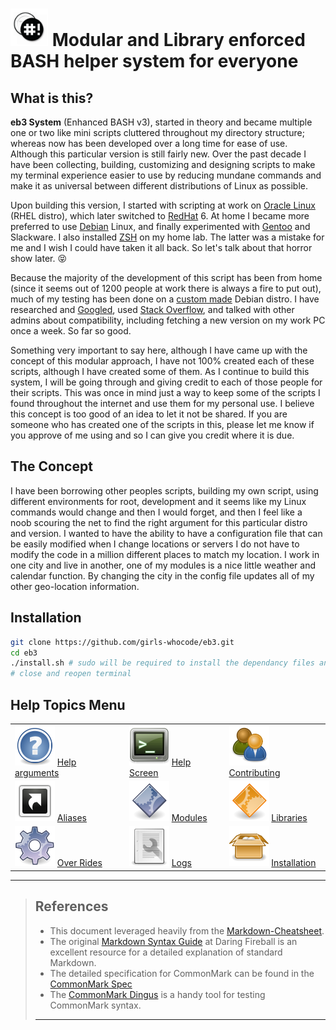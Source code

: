 # <img src="./documents/assets/icons/bash-icon-12.jpg" width="60" /> Modular and Library enforced BASH helper system for everyone

## What is this?

 **eb3 System** (Enhanced BASH v3), started in theory and became multiple one or two like mini scripts cluttered throughout my directory structure; whereas now has been developed over a long time for ease of use. Although this particular version is still fairly new. Over the past decade I have been collecting, building, customizing and designing scripts to make my terminal experience easier to use by reducing mundane commands and make it as universal between different distributions of Linux as possible.

Upon building this version, I started with scripting at work on [Oracle Linux](https://www.oracle.com/linux/) (RHEL distro), which later switched to [RedHat](https://www.redhat.com/) 6. At home I became more preferred to use [Debian](https://www.debian.org/) Linux, and finally experimented with [Gentoo](https://www.gentoo.org/) and Slackware. I also installed [ZSH](http://zsh.sourceforge.net/) on my home lab. The latter was a mistake for me and I wish I could have taken it all back. So let's talk about that horror show later. :stuck_out_tongue_closed_eyes:

Because the majority of the development of this script has been from home (since it seems out of 1200 people at work there is always a fire to put out), much of my testing has been done on a [custom made](http://www.linuxfromscratch.org/) Debian distro. I have researched and [Googled](https://www.google.com/), used [Stack Overflow](http://www.stackoverflow.com/), and talked with other admins about compatibility, including fetching a new version on my work PC once a week. So far so good.

Something very important to say here, although I have came up with the concept of this modular approach, I have not 100% created each of these scripts, although I have created some of them. As I continue to build this system, I will be going through and giving credit to each of those people for their scripts. This was once in mind just a way to keep some of the scripts I found throughout the internet and use them for my personal use. I believe this concept is too good of an idea to let it not be shared. If you are someone who has created one of the scripts in this, please let me know if you approve of me using and so I can give you credit where it is due.

## The Concept

I have been borrowing other peoples scripts, building my own script, using different environments for root, development and it seems like my Linux commands would change and then I would forget, and then I feel like a noob scouring the net to find the right argument for this particular distro and version. I wanted to have the ability to have a configuration file that can be easily modified when I change locations or servers I do not have to modify the code in a million different places to match my location. I work in one city and live in another, one of my modules is a nice little weather and calendar function. By changing the city in the config file updates all of my other geo-location information.

## Installation
```sh
git clone https://github.com/girls-whocode/eb3.git
cd eb3
./install.sh # sudo will be required to install the dependancy files and update the package list
# close and reopen terminal
```

## Help Topics Menu

|                                                                                                                                        |                                                                                                                                       |                                                                                                                                       |
| -------------------------------------------------------------------------------------------------------------------------------------- | ------------------------------------------------------------------------------------------------------------------------------------- | ------------------------------------------------------------------------------------------------------------------------------------- |
| [<img src="./documents/assets/icons/browser_help.png">](./documents/help-arguments.md) [Help arguments](./documents/help-arguments.md) | [<img src="./documents/assets/icons/terminal_utilities.png" />](./documents/help-screen.md) [Help Screen](./documents/help-screen.md) | [<img src="./documents/assets/icons/system_users.png">](./documents/contributing.md) [Contributing](./documents/contributing.md)      |
| [<img src="./documents/assets/icons/alias.png" />](./documents/aliases.md) [Aliases](./documents/aliases.md)                           | [<img src="./documents/assets/icons/application_executable.png" />](./documents/modules.md) [Modules](./documents/modules.md)         | [<img src="./documents/assets/icons/applications_other.png" />](./documents/libraries.md) [Libraries](./documents/libraries.md)       |
| [<img src="./documents/assets/icons/applications_system.png" />](./documents/over-rides.md) [Over Rides](./documents/over-rides.md)    | [<img src="./documents/assets/icons/document_properties.png" />](./documents/logs.md) [Logs](./documents/logs.md)                     | [<img src="./documents/assets/icons/generic_package.png" />](./documents/installation.md) [Installation](./documents/installation.md) |

* * *

> ## References
>
> -   This document leveraged heavily from the [Markdown-Cheatsheet](https://github.com/adam-p/markdown-here/wiki/Markdown-Cheatsheet).
> -   The original [Markdown Syntax Guide](https://daringfireball.net/projects/markdown/syntax) at Daring Fireball is an excellent resource for a detailed explanation of standard Markdown.
> -   The detailed specification for CommonMark can be found in the [CommonMark Spec](https://spec.commonmark.org/current/)
> -   The [CommonMark Dingus](http://try.commonmark.org) is a handy tool for testing CommonMark syntax.
>
> * * *
